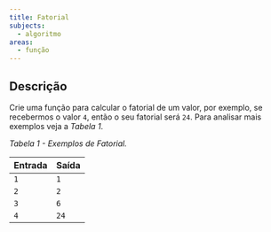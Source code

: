 ```yaml
---
title: Fatorial
subjects:
  - algoritmo
areas:
  - função
---
```


## Descrição

Crie uma função para calcular o fatorial de um valor, por exemplo, se recebermos o valor `4`, então o seu fatorial será `24`. Para analisar mais exemplos veja a _Tabela 1_.

_Tabela 1 - Exemplos de Fatorial._

| Entrada | Saída |
| ------- | ----- |
| `1`     | `1`   |
| `2`     | `2`   |
| `3`     | `6`   |
| `4`     | `24`  |
